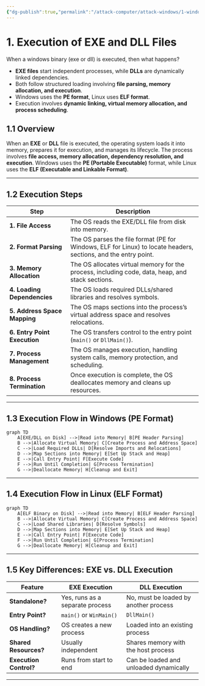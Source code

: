 ```yaml
---
{"dg-publish":true,"permalink":"/attack-computer/attack-windows/1-windows-basic/6-execution/","noteIcon":"","created":"2025-04-15T14:11:19.616-04:00"}
---
```



















# 1. Execution of EXE and DLL Files

When a windows binary (exe or dll) is executed, then what happens?

- **EXE files** start independent processes, while **DLLs** are dynamically linked dependencies.
- Both follow structured loading involving **file parsing, memory allocation, and execution**.
- Windows uses the **PE format**, Linux uses **ELF format**.
- Execution involves **dynamic linking, virtual memory allocation, and process scheduling**.


## 1.1 Overview
When an **EXE** or **DLL** file is executed, the operating system loads it into memory, prepares it for execution, and manages its lifecycle. The process involves **file access, memory allocation, dependency resolution, and execution**. Windows uses the **PE (Portable Executable)** format, while Linux uses the **ELF (Executable and Linkable Format)**.

---

## 1.2 Execution Steps

| **Step**                     | **Description**                                                                                                 |
| ---------------------------- | --------------------------------------------------------------------------------------------------------------- |
| **1. File Access**           | The OS reads the EXE/DLL file from disk into memory.                                                            |
| **2. Format Parsing**        | The OS parses the file format (PE for Windows, ELF for Linux) to locate headers, sections, and the entry point. |
| **3. Memory Allocation**     | The OS allocates virtual memory for the process, including code, data, heap, and stack sections.                |
| **4. Loading Dependencies**  | The OS loads required DLLs/shared libraries and resolves symbols.                                               |
| **5. Address Space Mapping** | The OS maps sections into the process’s virtual address space and resolves relocations.                         |
| **6. Entry Point Execution** | The OS transfers control to the entry point (`main()` or `DllMain()`).                                          |
| **7. Process Management**    | The OS manages execution, handling system calls, memory protection, and scheduling.                             |
| **8. Process Termination**   | Once execution is complete, the OS deallocates memory and cleans up resources.                                  |

---

## 1.3 Execution Flow in Windows (PE Format)
```mermaid
graph TD
    A[EXE/DLL on Disk] -->|Read into Memory| B[PE Header Parsing]
    B -->|Allocate Virtual Memory| C[Create Process and Address Space]
    C -->|Load Required DLLs| D[Resolve Imports and Relocations]
    D -->|Map Sections into Memory| E[Set Up Stack and Heap]
    E -->|Call Entry Point| F[Execute Code]
    F -->|Run Until Completion| G[Process Termination]
    G -->|Deallocate Memory| H[Cleanup and Exit]
```

---

## 1.4 Execution Flow in Linux (ELF Format)
```mermaid
graph TD
    A[ELF Binary on Disk] -->|Read into Memory| B[ELF Header Parsing]
    B -->|Allocate Virtual Memory| C[Create Process and Address Space]
    C -->|Load Shared Libraries| D[Resolve Symbols]
    D -->|Map Sections into Memory| E[Set Up Stack and Heap]
    E -->|Call Entry Point| F[Execute Code]
    F -->|Run Until Completion| G[Process Termination]
    G -->|Deallocate Memory| H[Cleanup and Exit]
```

---

## 1.5 Key Differences: EXE vs. DLL Execution

| **Feature**          | **EXE Execution** | **DLL Execution** |
|----------------------|------------------|------------------|
| **Standalone?**      | Yes, runs as a separate process | No, must be loaded by another process |
| **Entry Point?**     | `main()` or `WinMain()` | `DllMain()` |
| **OS Handling?**     | OS creates a new process | Loaded into an existing process |
| **Shared Resources?**| Usually independent | Shares memory with the host process |
| **Execution Control?** | Runs from start to end | Can be loaded and unloaded dynamically |

---

